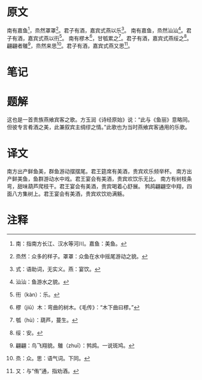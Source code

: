# 原文
南有嘉鱼[^1]，烝然罩罩[^2]。君子有酒，嘉宾式燕以乐[^3]。
南有嘉鱼，烝然汕汕[^4]。君子有酒，嘉宾式燕以衎[^5]。
南有樛木[^6]，甘瓠累之[^7]。君子有酒，嘉宾式燕绥之[^8]。
翩翩者鵻[^9]，烝然来思[^10]。君子有酒，嘉宾式燕又思[^11]。
# 笔记

# 题解
这也是一首贵族燕飨宾客之歌。方玉润《诗经原始》说：“此与《鱼丽》意略同。但彼专言肴酒之美，此兼叙宾主绸缪之情。”此歌也为当时燕飨宾客通用的乐歌。
# 译文
南方出产鲜鱼美，群鱼游动摆摆尾。君王筵席有美酒，贵宾欢乐频举杯。
南方出产鲜美鱼，鱼群游动水中戏。君王宴会有美酒，贵宾欢饮乐无比。
南方有树枝条弯，甜味葫芦爬枝干。君王宴会有美酒，贵宾喝着心舒展。
鹁鸪翩翩空中翔，四面八方集树上。君王宴会有美酒，贵宾欢饮劝满觞。
# 注释

[^1]: 南：指南方长江、汉水等河川。嘉鱼：美鱼。
[^2]: 烝然：众多的样子。罩罩：众鱼在水中摇尾游动之貌。
[^3]: 式：语助词，无实义。燕：宴饮。
[^4]: 汕汕：鱼游水之貌。
[^5]: 衎（kàn）：乐。
[^6]: 樛（jiū）木：弯曲的树木。《毛传》：“木下曲曰樛。”
[^7]: 瓠（hù）：葫芦，蔓生。
[^8]: 绥：安。
[^9]: 翩翩：鸟飞翔貌。鵻（zhuī）：鹁鸪。一说斑鸠。
[^10]: 烝：众。思：语气词。下同。
[^11]: 又：与“侑”通，指劝酒。